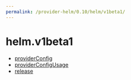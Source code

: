 ```yaml
---
permalink: /provider-helm/0.10/helm/v1beta1/
---
```


# helm.v1beta1



* [providerConfig](providerConfig.md)
* [providerConfigUsage](providerConfigUsage.md)
* [release](release.md)